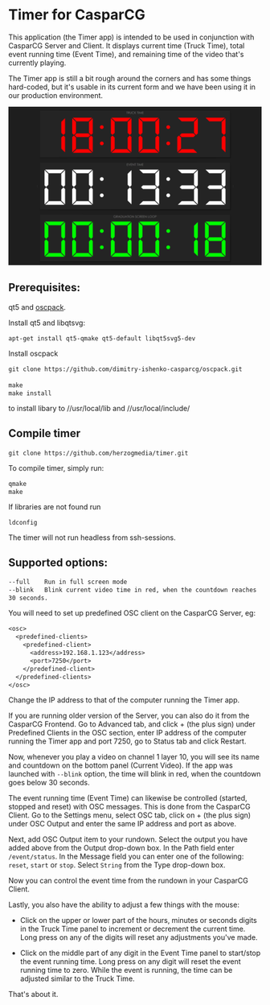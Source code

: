 # Timer for CasparCG

This application (the Timer app) is intended to be used in conjunction with CasparCG Server and Client. It displays current time (Truck Time), total event running time (Event Time), and remaining time of the video that's currently playing.

The Timer app is still a bit rough around the corners and has some things hard-coded, but it's usable in its current form and we have been using it in our production environment.

![Screenshot](screenshot.png)

## Prerequisites: 

qt5 and [oscpack](https://github.com/dimitry-ishenko-casparcg/oscpack).

Install qt5 and libqtsvg:

    apt-get install qt5-qmake qt5-default libqt5svg5-dev

Install oscpack 

    git clone https://github.com/dimitry-ishenko-casparcg/oscpack.git

    make
    make install

to install libary to //usr/local/lib and //usr/local/include/

## Compile timer

    git clone https://github.com/herzogmedia/timer.git

To compile timer, simply run:

    qmake
    make

If libraries are not found run
    
    ldconfig
    
 The timer will not run headless from ssh-sessions. 

## Supported options:

    --full    Run in full screen mode
    --blink   Blink current video time in red, when the countdown reaches 30 seconds.

You will need to set up predefined OSC client on the CasparCG Server, eg:

    <osc>
      <predefined-clients>
        <predefined-client>
          <address>192.168.1.123</address>
          <port>7250</port>
        </predefined-client>
      </predefined-clients>
    </osc>

Change the IP address to that of the computer running the Timer app.

If you are running older version of the Server, you can also do it from the CasparCG Frontend. Go to Advanced tab, and click + (the plus sign) under Predefined Clients in the OSC section, enter IP address of the computer running the Timer app and port 7250, go to Status tab and click Restart.

Now, whenever you play a video on channel 1 layer 10, you will see its name and countdown on the bottom panel (Current Video). If the app was launched with `--blink` option, the time will blink in red, when the countdown goes below 30 seconds.

The event running time (Event Time) can likewise be controlled (started, stopped and reset) with OSC messages. This is done from the CasparCG Client. Go to the Settings menu, select OSC tab, click on + (the plus sign) under OSC Output and enter the same IP address and port as above.

Next, add OSC Output item to your rundown. Select the output you have added above from the Output drop-down box. In the Path field enter `/event/status`. In the Message field you can enter one of the following: `reset`, `start` or `stop`. Select `String` from the Type drop-down box.

Now you can control the event time from the rundown in your CasparCG Client.

Lastly, you also have the ability to adjust a few things with the mouse:

* Click on the upper or lower part of the hours, minutes or seconds digits in the Truck Time panel to increment or decrement the current time. Long press on any of the digits will reset any adjustments you've made.

* Click on the middle part of any digit in the Event Time panel to start/stop the event running time. Long press on any digit will reset the event running time to zero. While the event is running, the time can be adjusted similar to the Truck Time.

That's about it.
